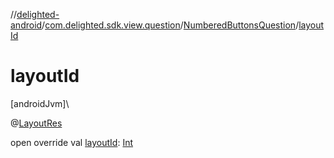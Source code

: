 //[delighted-android](../../../index.md)/[com.delighted.sdk.view.question](../index.md)/[NumberedButtonsQuestion](index.md)/[layoutId](layout-id.md)

# layoutId

[androidJvm]\

@[LayoutRes](https://developer.android.com/reference/kotlin/androidx/annotation/LayoutRes.html)

open override val [layoutId](layout-id.md): [Int](https://kotlinlang.org/api/latest/jvm/stdlib/kotlin/-int/index.html)

